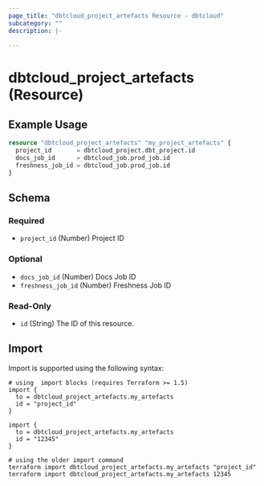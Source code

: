 ```yaml
---
page_title: "dbtcloud_project_artefacts Resource - dbtcloud"
subcategory: ""
description: |-
  
---
```


# dbtcloud_project_artefacts (Resource)




## Example Usage

```terraform
resource "dbtcloud_project_artefacts" "my_project_artefacts" {
  project_id       = dbtcloud_project.dbt_project.id
  docs_job_id      = dbtcloud_job.prod_job.id
  freshness_job_id = dbtcloud_job.prod_job.id
}
```

<!-- schema generated by tfplugindocs -->
## Schema

### Required

- `project_id` (Number) Project ID

### Optional

- `docs_job_id` (Number) Docs Job ID
- `freshness_job_id` (Number) Freshness Job ID

### Read-Only

- `id` (String) The ID of this resource.

## Import

Import is supported using the following syntax:

```shell
# using  import blocks (requires Terraform >= 1.5)
import {
  to = dbtcloud_project_artefacts.my_artefacts
  id = "project_id"
}

import {
  to = dbtcloud_project_artefacts.my_artefacts
  id = "12345"
}

# using the older import command
terraform import dbtcloud_project_artefacts.my_artefacts "project_id"
terraform import dbtcloud_project_artefacts.my_artefacts 12345
```

